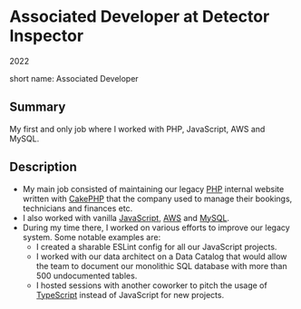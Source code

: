 # Associated Developer at Detector Inspector
2022

short name: Associated Developer

## Summary
My first and only job where I worked with PHP, JavaScript, AWS and MySQL.

## Description
- My main job consisted of maintaining our legacy [PHP](../skills/php.md) internal website written with [CakePHP](../skills/cakephp.md) that the company used to manage their bookings, technicians and finances etc.
- I also worked with vanilla [JavaScript](../skills/javascript.md), [AWS](../skills/aws.md) and [MySQL](../skills/mysql.md).
- During my time there, I worked on various efforts to improve our legacy system. Some notable examples are:
	- I created a sharable ESLint config for all our JavaScript projects.
	- I worked with our data architect on a Data Catalog that would allow the team to document our monolithic SQL database with more than 500 undocumented tables.
	- I hosted sessions with another coworker to pitch the usage of [TypeScript](../skills/typescript.md) instead of JavaScript for new projects.
